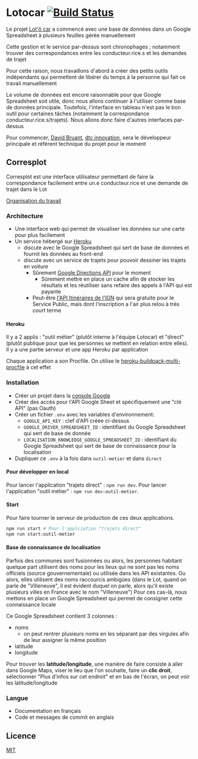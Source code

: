 # Lotocar [![Build Status](https://travis-ci.org/DavidBruant/lotocar.svg?branch=master)](https://travis-ci.org/DavidBruant/lotocar)

Le projet [Lot'ô car](https://www.lotocar.fr/) a commencé avec une base de données dans un Google Spreadsheet à plusieurs feuilles gérée manuellement

Cette gestion et le service par-dessus sont chronophages ; notamment trouver des correspondances entre les conducteur.rice.s et les demandes de trajet

Pour cette raison, nous travaillons d'abord à créer des petits outils indépendants qui permettent de libérer du temps à la personne qui fait ce travail manuellement

Le volume de données est encore raisonnable pour que Google Spreadsheet soit utile, donc nous allons continuer à l'utiliser comme base de données principale. Toutefois, l'interface en tableau n'est pas le bon outil pour certaines tâches (notamment la correspondance conducteur.rice.s/trajets). Nous allons donc faire d'autres interfaces par-dessus

Pour commencer, [David Bruant](https://twitter.com/DavidBruant), [dtc innovation](https://dtc-innovation.org/), sera le développeur principale et référent technique du projet pour le moment

## Corresplot

Corresplot est une interface utilisateur permettant de faire la correspondance facilement entre un.e conducteur.rice et une demande de trajet dans le Lot

[Organisation du travail](https://github.com/DavidBruant/lotocar/projects/1?fullscreen=true)

### Architecture

- Une interface web qui permet de visualiser les données sur une carte pour plus facilement
- Un service hébergé sur [Heroku](https://www.heroku.com/)
  - discute avec le Google Spreadsheet qui sert de base de données et fournit les données au front-end
  - discute avec un service de trajets pour pouvoir dessiner les trajets en voiture
    - Sûrement [Google Directions API](https://developers.google.com/maps/documentation/directions/start) pour le moment
      - Sûrement mettre en place un cache afin de stocker les résultats et les réutiliser sans refaire des appels à l'API qui est payante
    - Peut-être [l'API Itinéraires de l'IGN](https://geoservices.ign.fr/documentation/geoservices/itineraires.html) qui sera gratuite pour le Service Public, mais dont l'inscription a l'air plus relou à très court terme

#### Heroku

Il y a 2 applis : "outil métier" (plutôt interne à l'équipe Lotocar) et "direct" (plutôt publique pour que les personnes se mettent en relation entre elles).
Il y a une partie serveur et une app Heroku par application

Chaque application a son Procfile. On utilise le [heroku-buildpack-multi-procfile](https://github.com/heroku/heroku-buildpack-multi-procfile) à cet effet

### Installation

- Créer un projet dans la [console Google](https://console.developers.google.com)
- Créer des accès pour l'API Google Sheet et spécifiquement une "clé API" (pas Oauth)
- Créer un fichier `.env` avec les variables d'environnement:
  - `GOOGLE_API_KEY` : clef d'API créée ci-dessus
  - `GOOGLE_DRIVER_SPREADSHEET_ID` : identifiant du Google Spreadsheet qui sert de base de donnée
  - `LOCALISATION_KNOWLEDGE_GOOGLE_SPREADSHEET_ID` : identifiant du Google Spreadsheet qui sert de base de connaissance pour la localisation
- Dupliquer ce `.env` à la fois dans `outil-metier` et dans `direct`

#### Pour développer en local

Pour lancer l'application "trajets direct" : `npm run dev`.
Pour lancer l'application "outil métier" : `npm run dev:outil-metier`.

#### Start

Pour faire tourner le serveur de production de ces deux applications.

```sh
npm run start # Pour l'applciation "trajets direct"
npm run start:outil-metier
```

#### Base de connaissance de localisation

Parfois des communes sont fusionnées ou alors, les personnes habitant quelque part utilisent des noms pour les lieux qui ne sont pas les noms officiels (source gouvernementale) ou utilisée dans les API existantes. Ou alors, elles utilisent des noms raccourcis ambigües (dans le Lot, quand on parle de "Villeneuve", il est évident duquel on parle, alors qu'il existe plusieurs villes en France avec le nom "Villeneuve")
Pour ces cas-là, nous mettons en place un Google Spreadsheet qui permet de consigner cette connaissance locale

Ce Google Spreadsheet contient 3 colonnes :

- noms
  - on peut rentrer plusieurs noms en les séparant par des virgules afin de leur assigner la même position
- latitude
- longitude

Pour trouver les **latitude/longitude**, une manière de faire consiste à aller dans Google Maps, viser le lieu que l'on souhaite, faire un **clic droit**, sélectionner "Plus d'infos sur cet endroit" et en bas de l'écran, on peut voir les latitude/longitude

### Langue

- Documentation en français
- Code et messages de commit en anglais

## Licence
[MIT](LICENCE)

